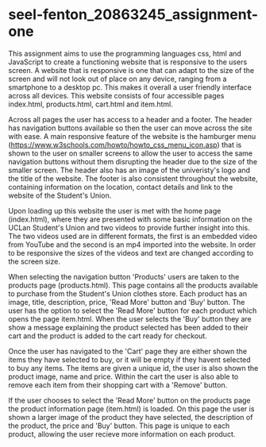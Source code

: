 # seel-fenton_20863245_assignment-one
This assignment aims to use the programming languages css, html and JavaScript to create a functioning website that is responsive to the users screen. A website that is responsive is one that can adapt to the size of the screen and will not look out of place on any device, ranging from a smartphone to a desktop pc. This makes it overall a user friendly interface across all devices. This website consists of four accessible pages index.html, products.html, cart.html and item.html. 

Across all pages the user has access to a header and a footer. The header has navigation buttons available so then the user can move across the site with ease. A main responsive feature of the website is the hamburger menu (https://www.w3schools.com/howto/howto_css_menu_icon.asp) that is shown to the user on smaller screens to allow the user to access the same navigation buttons without them disrupting the header due to the size of the smaller screen. The header also has an image of the univeristy's logo and the title of the website. The footer is also consistent throughout the website, containing information on the location, contact details and link to the website of the Student's Union.

Upon loading up this website the user is met with the home page (index.html), where they are presented with some basic information on the UCLan Student's Union and two videos to provide further insight into this. The two videos used are in different formats, the first is an embedded video from YouTube and the second is an mp4 imported into the website. In order to be responsive the sizes of the videos and text are changed according to the screen size.

When selecting the navigation button 'Products' users are taken to the products page (products.html). This page contains all the products available to purchase from the Student's Union clothes store. Each product has an image, title, description, price, 'Read More' button and 'Buy' button. The user has the option to select the 'Read More' button for each product which opens the page item.html. When the user selects the 'Buy' button they are show a message explaining the product selected has been added to their cart and the product is added to the cart ready for checkout.

Once the user has navigated to the 'Cart' page they are either shown the items they have selected to buy, or it will be empty if they havent selected to buy any items. The items are given a unique id, the user is also shown the product image, name and price. Within the cart the user is also able to remove each item from their shopping cart with a 'Remove' button.

If the user chooses to select the 'Read More' button on the products page the product information page (item.html) is loaded. On this page the user is shown a larger image of the product they have selected, the description of the product, the price and 'Buy' button. This page is unique to each product, allowing the user recieve more information on each product.

